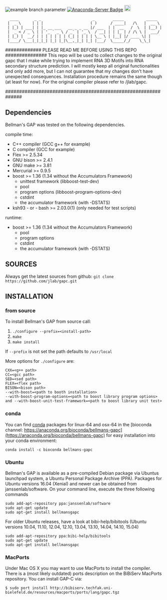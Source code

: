 ![example branch parameter](https://github.com/jlab/gapc/actions/workflows/c-cpp.yml/badge.svg)
[![Anaconda-Server Badge](https://anaconda.org/bioconda/bellmans-gapc/badges/version.svg)](https://anaconda.org/bioconda/bellmans-gapc)
<a href="https://launchpad.net/~janssenlab/+archive/ubuntu/software" style="border: none;"><img src="http://media.launchpad.net/lp-badge-kit/launchpad-badge-w160px.png" alt="Launchpad logo" style="border: none;" height="20px;"/></a>
```
  ____       _ _                       _        _____          _____  
 |  _ \     | | |                     ( )      / ____|   /\   |  __ \ 
 | |_) | ___| | |_ __ ___   __ _ _ __ |/ ___  | |  __   /  \  | |__) |
 |  _ < / _ \ | | '_ ` _ \ / _` | '_ \  / __| | | |_ | / /\ \ |  ___/ 
 | |_) |  __/ | | | | | | | (_| | | | | \__ \ | |__| |/ ____ \| |     
 |____/ \___|_|_|_| |_| |_|\__,_|_| |_| |___/  \_____/_/    \_\_|     
```                                                                      
############# PLEASE READ ME BEFORE USING THIS REPO ###############
This repo will be used to collect changes to the original gapc that I make while trying to implement RNA 3D Motifs into RNA secondary structure prediction.
I will mostly keep all original functionalities and only add more, but I can not guarantee that my changes don't have unexpected consequences. Installation procedure remains the same though (at least for now).
For the original compiler please refer to /jlab/gapc.

##############################################################

## Dependencies

Bellman's GAP was tested on the following dependencies.

compile time:
- C++ compiler (GCC g++ for example)
- C compiler (GCC for example)
- Flex >= 2.5.34
- GNU bison >= 2.4.1
- GNU make >= 3.81
- Mercurial >= 0.9.5
- boost >=  1.36 (1.34 without the Accumulators Framework)
  - unittest framework (libboost-test-dev)
  - pool
  - program options (libboost-program-options-dev)
  - cstdint
  - the accumulator framework (with -DSTATS)
- ksh93 - or - bash >= 2.03.0(1) (only needed for test scripts)

runtime:
- boost >=  1.36 (1.34 without the Accumulators Framework)
  - pool
  - program options
  - cstdint
  - the accumulator framework (with -DSTATS)

## SOURCES

Always get the latest sources from github:
`git clone https://github.com/jlab/gapc.git`


## INSTALLATION

### from source

To install Bellman's GAP from source call:

1. `./configure --prefix=<install-path>`
2. `make`
3. `make install`

If `--prefix` is not set the path defaults to `/usr/local`

More options for `./configure` are:
```
CXX=<g++ path>
CC=<gcc path>
SED=<sed path>
FLEX=<flex path>
BISON=<bison path>
--with-boost=<path to booth installation>
--with-boost-program-options=<path to boost library program options> and --with-boost-unit-test-framework=<path to boost library unit test>
```

### conda

You can find [conda](https://bioconda.github.io/user/install.html) packages for linux-64 and osx-64 in the [bioconda channel: https://anaconda.org/bioconda/bellmans-gapc](https://anaconda.org/bioconda/bellmans-gapc) for easy installation into your conda environment:
```
conda install -c bioconda bellmans-gapc
```

### Ubuntu

Bellman's GAP is available as a pre-compiled Debian package via Ubuntus launchpad system, a Ubuntu Personal Package Archive (PPA).
Packages for Ubuntu versions 16.04 (Xenial) and newer can be obtained from janssenlab/software.
On your command line, execute the three following commands
```
sudo add-apt-repository ppa:janssenlab/software
sudo apt-get update
sudo apt-get install bellmansgapc
```
For older Ubuntu releases, have a look at bibi-help/bibitools (Ubuntu versions 10.04, 11.10, 12.04, 12.10, 13.04, 13.10, 14.04, 14.10, 15.04) 
```
sudo add-apt-repository ppa:bibi-help/bibitools
sudo apt-get update
sudo apt-get install bellmansgapc
```

### MacPorts

Under Mac OS X you may want to use MacPorts to install the compiler. There is a (most likely outdated) ports description on the BiBiServ MacPorts repository. You can install GAP-C via:

`$ sudo port install http://bibiserv.techfak.uni-bielefeld.de/resources/macports/ports/lang/gapc.tgz`
